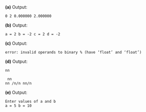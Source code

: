 **(a)** Output:  
```
0 2 0.000000 2.000000
```

**(b)** Output:  
```
a = 2 b = -2 c = 2 d = -2
```

**(c)** Output:  
```
error: invalid operands to binary % (have ‘float’ and ‘float’)
```

**(d)** Output:  
```
nn 

 nn
nn /n/n nn/n
```

**(e)** Output: 
```
Enter values of a and b
a = 5 b = 10
```